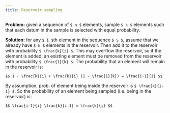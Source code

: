 ```yaml
---
title: Reservoir sampling
---
```


**Problem:** given a sequence of `$ n $` elements, sample `$ k $`
elements such that each datum in the sample is selected with equal
probability.

**Solution:** for any `$ i $`th element in the sequence `$ S $`,
assume that we already have `$ k $` elements in the reservoir.
Then add it to the reservoir with probability `$ \frac{k}{i} $`.
This may overflow the reservoir, so if the element is added, an
existing element must be removed from the reservoir with probability
`$ \frac{1}{k} $`. The probability that an element will remain
in the reservoir is:

`$$
1 - \frac{k}{i} + \frac{k}{i} (1 - \frac{1}{k}) = \frac{i-1}{i}
$$`

By assumption, prob. of element being inside the reservoir is
`$ \frac{k}{i-1} $`. So the probability of an element being
sampled (i.e. being in the reservoir) is:

`$$
\frac{i-1}{i} \frac{k}{i-1} = \frac{k}{i}
$$`

